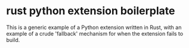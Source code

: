 # rust python extension boilerplate

This is a generic example of a Python extension written in Rust, with an
example of a crude 'fallback' mechanism for when the extension fails to build.
